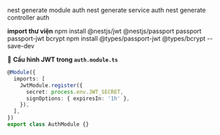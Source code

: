 <!-- tạo auth -->
nest generate module auth
nest generate service auth
nest generate controller auth


**import thư viện**
npm install @nestjs/jwt @nestjs/passport passport passport-jwt bcrypt
npm install @types/passport-jwt @types/bcrypt --save-dev

📌 **Cấu hình JWT trong `auth.module.ts`**  
```ts
@Module({
  imports: [
    JwtModule.register({
      secret: process.env.JWT_SECRET,
      signOptions: { expiresIn: '1h' },
    }),
  ],
})
export class AuthModule {}
```
